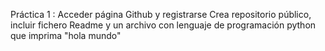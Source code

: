 Práctica 1 :
Acceder página Github y registrarse 
Crea repositorio público, incluir fichero Readme y un archivo con lenguaje de programación python que imprima "hola mundo" 
